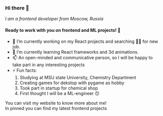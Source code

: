 ### Hi there 👋
_I am a frontend developer from Moscow, Russia_

#### Ready to work with you on frontend and ML projects! 🤟

- 🔭 I’m currently working on my React projects and searching 🕵️‍♀️ for new job.
- 🌱 I’m currently learning React frameworks and 3d animations.
- 📫 An open-minded and communicative person, so I will be happy to take part in any interesting projects
- ⚡ Fun facts:
  1) Studying at MSU state University, Chemistry Department
  2) Creating games for dekstop with pygame as hobby
  3) Took part in startup for chemical shop
  4) First thought I will be a ML-engineer 🙃

You can visit my website to know more about me!\
In pinned you can find my latest frontend projects
